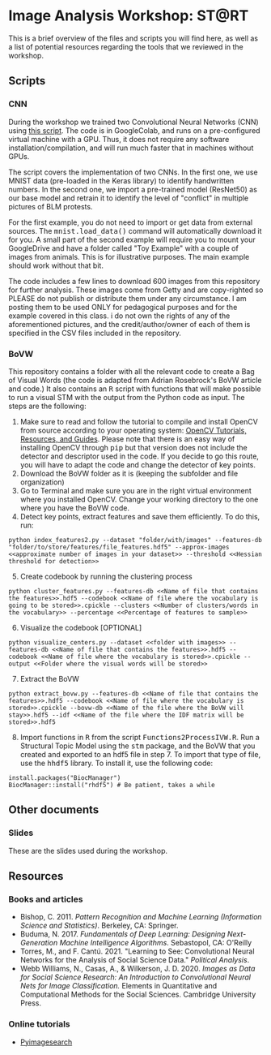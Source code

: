 # Image Analysis Workshop: ST@RT

This is a brief overview of the files and scripts you will find here, as well as a list of potential resources regarding the tools that we reviewed in the workshop.

## Scripts

### CNN
During the workshop we trained two Convolutional Neural Networks (CNN) using [this script](https://colab.research.google.com/drive/1KFHwz8wjDdcFfsTmXfo-gwkKc-itN3MS). The code is in GoogleColab, and runs on a pre-configured virtual machine with a GPU. Thus, it does not require any software installation/compilation, and will run much faster that in machines without GPUs. 

The script covers the implementation of two CNNs. In the first one, we use MNIST data (pre-loaded in the Keras library) to identify handwritten numbers. In the second one, we import a pre-trained model (ResNet50) as our base model and retrain it to identify the level of "conflict" in multiple pictures of BLM protests.

For the first example, you do not need to import or get data from external sources. The <tt>mnist.load_data()</tt> command will automatically download it for you. A small part of the second example will require you to mount your GoogleDrive and have a folder called "Toy Example" with a couple of images from animals. This is for illustrative purposes. The main example should work without that bit.

The code includes a few lines to download 600 images from this repository for further analysis. These images come from Getty and are copy-righted so PLEASE do not publish or distribute them under any circumstance. I am posting them to be used ONLY for pedagogical purposes and for the example covered in this class. i do not own the rights of any of the aforementioned pictures, and the credit/author/owner of each of them is specified in the CSV files included in the repository.

### BoVW
This repository contains a folder with all the relevant code to create a Bag of Visual Words (the code is adapted from Adrian Rosebrock's BoVW article and code.) It also contains an <tt>R</tt> script with functions that will make possible to run a visual STM with the output from the Python code as input. The steps are the following:

1. Make sure to read and follow the tutorial to compile and install OpenCV from source according to your operating system: [OpenCV Tutorials, Resources, and Guides](https://www.pyimagesearch.com/opencv-tutorials-resources-guides/). Please note that there is an easy way of installing OpenCV through <tt>pip</tt> but that version does not include the detector and descriptor used in the code. If you decide to go this route, you will have to adapt the code and change the detector of key points.
2. Download the BoVW folder as it is (keeping the subfolder and file organization)
3. Go to Terminal and make sure you are in the right virtual environment where you installed OpenCV. Change your working directory to the one where you have the BoVW code.
4. Detect key points, extract features and save them efficiently. To do this, run: 
````
python index_features2.py --dataset "folder/with/images" --features-db "folder/to/store/features/file_features.hdf5" --approx-images <<approximate number of images in your dataset>> --threshold <<Hessian threshold for detection>>
````
5. Create codebook by running the clustering process
````
python cluster_features.py --features-db <<Name of file that contains the features>>.hdf5 --codebook <<Name of file where the vocabulary is going to be stored>>.cpickle --clusters <<Number of clusters/words in the vocabulary>> --percentage <<Percentage of features to sample>>
````

6. Visualize the codebook [OPTIONAL]
````
python visualize_centers.py --dataset <<folder with images>> --features-db <<Name of file that contains the features>>.hdf5 --codebook <<Name of file where the vocabulary is stored>>.cpickle --output <<Folder where the visual words will be stored>>
````

 7. Extract the BoVW
````
python extract_bovw.py --features-db <<Name of file that contains the features>>.hdf5 --codebook <<Name of file where the vocabulary is stored>>.cpickle --bovw-db <<Name of the file where the BoVW will stay>>.hdf5 --idf <<Name of the file where the IDF matrix will be stored>>.hdf5
````

8. Import functions in <tt>R</tt> from the script <tt>Functions2ProcessIVW.R</tt>. Run a Structural Topic Model using the <tt>stm</tt> package, and the BoVW that you created and exported to an hdf5 file in step 7. To import that type of file, use the <tt>hhdf5</tt> library. To install it, use the following code:
````
install.packages("BiocManager")
BiocManager::install("rhdf5") # Be patient, takes a while
````

## Other documents
### Slides
These are the slides used during the workshop.

## Resources
### Books and articles
- Bishop, C. 2011. _Pattern Recognition and Machine Learning (Information Science and Statistics)_. Berkeley, CA: Springer.
- Buduma, N. 2017. _Fundamentals of Deep Learning: Designing Next-Generation Machine Intelligence Algorithms_. Sebastopol, CA: O'Reilly
- Torres, M., and F. Cantú. 2021. "Learning to See: Convolutional Neural Networks for the Analysis of Social Science Data." _Political Analysis_.
- Webb Williams, N., Casas, A., & Wilkerson, J. D. 2020. _Images as Data for Social Science Research: An Introduction to Convolutional Neural Nets for Image Classification._ Elements in Quantitative and Computational Methods for the Social Sciences. Cambridge University Press.


### Online tutorials
- [Pyimagesearch](https://www.pyimagesearch.com) 





